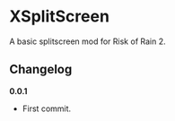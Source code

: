 # XSplitScreen

A basic splitscreen mod for Risk of Rain 2.

## Changelog

**0.0.1**

* First commit.
